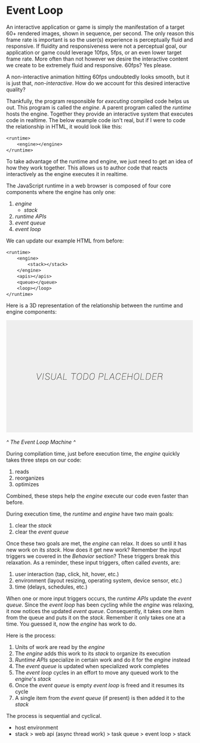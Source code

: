 # Event Loop

An interactive application or game is simply the manifestation of a target 60+ rendered images, shown in sequence, per second. The only reason this frame rate is important is so the user(s) experience is perceptually fluid and responsive. If fluidity and responsiveness were not a perceptual goal, our application or game could leverage 10fps, 5fps, or an even lower target frame rate. More often than not however we desire the interactive content we create to be extremely fluid and responsive. 60fps? Yes please.

A non-interactive animation hitting 60fps undoubtedly looks smooth, but it is just that, *non-interactive*. How do we account for this desired interactive quality?

Thankfully, the program responsible for *executing* compiled code helps us out. This program is called the *engine*. A parent program called the *runtime* hosts the engine. Together they provide an interactive system that executes code in realtime. The below example code isn't real, but if I were to code the relationship in HTML, it would look like this:

```
<runtime>
    <engine></engine>
</runtime>
```

To take advantage of the runtime and engine, we just need to get an idea of how they work together. This allows us to author code that reacts interactively as the engine executes it in realtime.

The JavaScript runtime in a web browser is composed of four core components where the engine has only one:
1. *engine*
    - *stack*
2. *runtime APIs*
3. *event queue*
4. *event loop*

We can update our example HTML from before:

```
<runtime>
    <engine>
        <stack></stack>
    </engine>
    <apis></apis>
    <queue></queue>
    <loop></loop>
</runtime>
```

Here is a 3D representation of the relationship between the runtime and engine components:

![alt text](../assets/visual-todo-placeholder.jpg "The Event Loop Machine")

*^ The Event Loop Machine ^*

During compilation time, just before execution time, the *engine* quickly takes three steps on our code:
1. reads
2. reorganizes
3. optimizes

Combined, these steps help the *engine* execute our code even faster than before.

During execution time, the *runtime* and *engine* have two main goals:
1. clear the *stack*
2. clear the *event queue*

Once these two goals are met, the *engine* can relax. It does so until it has new work on its *stack*. How does it get new work? Remember the input triggers we covered in the *Behavior* section? These triggers break this relaxation. As a reminder, these input triggers, often called *events*, are:
1. user interaction (tap, click, hit, hover, etc.)
2. environment (layout resizing, operating system, device sensor, etc.)
3. time (delays, schedules, etc.)

When one or more input triggers occurs, the *runtime APIs* update the *event queue*. Since the *event loop* has been cycling while the *engine* was relaxing, it now notices the updated *event queue*. Consequently, it takes one item from the queue and puts it on the *stack*. Remember it only takes one at a time. You guessed it, now the *engine* has work to do.

Here is the process:
1. Units of work are read by the *engine*
2. The *engine* adds this work to its *stack* to organize its execution
2. *Runtime APIs* specialize in certain work and do it for the *engine* instead
3. The *event queue* is updated when specialized work completes
4. The *event loop* cycles in an effort to move any queued work to the *engine*'s *stack*
5. Once the *event queue* is empty *event loop* is freed and it resumes its cycle
6. A single item from the *event queue* (if present) is then added it to the *stack*


The process is sequential and cyclical.

- host environment
- stack > web api (async thread work) > task queue > event loop > stack
